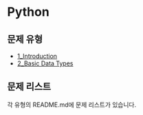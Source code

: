 # Python

## 문제 유형
- [1_Introduction](https://github.com/kang-heesue/algorithms/tree/main/HackerRank/Python/1_Introduction)
- [2_Basic Data Types](https://github.com/kang-heesue/algorithm/tree/main/HackerRank/Python/2_Basic%20Data%20Types)

## 문제 리스트
각 유형의 README.md에 문제 리스트가 있습니다.

